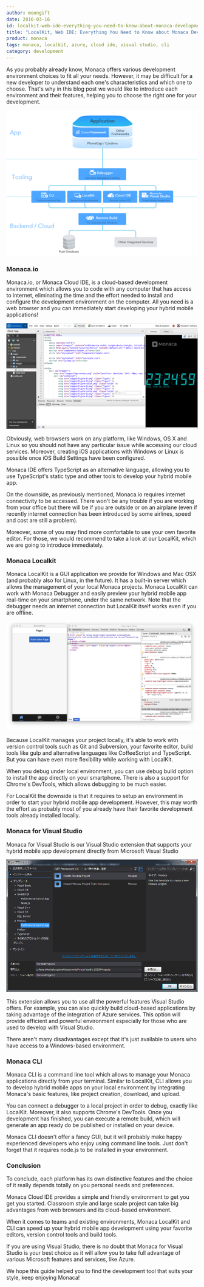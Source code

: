```yaml
---
author: moongift
date: 2016-03-16
id: localkit-web-ide-everything-you-need-to-know-about-monaca-development-environment
title: "LocalKit, Web IDE: Everything You Need to Know about Monaca Development Environment"
product: monaca
tags: monaca, localkit, azure, cloud ide, visual studio, cli
category: development
---
```


As you probably already know, Monaca offers various development environment choices to fit all your needs.
However, it may be difficult for a new developer to understand each one's characteristics and which one to choose. That's why in this blog post we would like to introduce each environment and their features, helping you to choose the right one for your development.

![Monaca Development Platforms](/blog/content/images/2016/Mar/monaca-platforms.png)

<!-- more -->

### Monaca.io

Monaca.io, or Monaca Cloud IDE, is a cloud-based development environment which allows you to code with any computer that has access to internet, eliminating the time and the effort needed to install and configure the development environment on the computer. All you need is a web browser and you can immediately start developing your hybrid mobile applications!

![monaca.io](/blog/content/images/2016/Mar/monaca-ide.png)

Obviously, web browsers work on any platform, like Windows, OS X and Linux so you should not have any particular issue while accessing our cloud services. Moreover, creating iOS applications with Windows or Linux is possible once iOS Build Settings have been configured.

Monaca IDE offers TypeScript as an alternative language, allowing you to use TypeScript's static type and other tools to develop your hybrid mobile app.

On the downside, as previously mentioned, Monaca.io requires internet connectivity to be accessed. There won't be any trouble if you are working from your office but there will be if you are outside or on an airplane (even if recently internet connection has been introduced by some airlines, speed and cost are still a problem).

Moreover, some of you may find more comfortable to use your own favorite editor.
For those, we would recommend to take a look at our LocalKit, which we are going to introduce immediately.

### Monaca Localkit

Monaca LocalKit is a GUI application we provide for Windows and Mac OSX (and probably also for Linux, in the future).
It has a built-in server which allows the management of your local Monaca projects.
Monaca LocalKit can work with Monaca Debugger and easily preview your hybrid mobile app real-time on your smartphone, under the same network. Note that the debugger needs an internet connection but LocalKit itself works even if you are offline.

![Monaca LocalKit](/blog/content/images/2016/Mar/monaca-localkit.png)

Because LocalKit manages your project locally, it's able to work with version control tools such as Git and Subversion, your favorite editor, build tools like gulp and alternative languages like CoffeeScript and TypeScript. But you can have even more flexibility while working with LocalKit.

When you debug under local environment, you can use debug build option to install the app directly on your smartphone.
There is also a support for  Chrome's DevTools, which allows debugging to be much easier.

For LocalKit the downside is that it requires to setup an environment in order to start your hybrid mobile app development. However, this may worth the effort as probably most of you already have their favorite development tools already installed locally.

### Monaca for Visual Studio

Monaca for Visual Studio is our Visual Studio extension that supports your hybrid mobile app development directly from Microsoft Visual Studio

![Monaca for Visual Studio](/blog/content/images/2016/Mar/monaca-visual-studio.png)

This extension allows you to use all the powerful features Visual Studio offers. For example, you can also quickly build cloud-based applications by taking advantage of the integration of Azure services. This option will provide efficient and powerful environment especially for those who are used to develop with Visual Studio.

There aren't many disadvantages except that it's just available to users who have access to a Windows-based environment.


### Monaca CLI

Monaca CLI is a command line tool which allows to manage your Monaca applications directly from your terminal. Similar to LocalKit, CLI allows you to develop hybrid mobile apps on your local environment by integrating Monaca's basic features, like project creation, download, and upload.

You can connect a debugger to a local project in order to debug, exactly like LocalKit. Moreover, it also supports Chrome's DevTools. Once you development has finished, you can execute a remote build, which will generate an app ready do be published or installed on your device.

Monaca CLI doesn't offer a fancy GUI, but it will probably make happy experienced developers who enjoy using command line tools. Just don't forget that it requires node.js to be installed in your environment.

### Conclusion

To conclude, each platform has its own distinctive features and the choice of it really depends totally on you personal needs and preferences.

Monaca Cloud IDE provides a simple and friendly environment to get you get you started.
Classroom style and large scale project can take big advantages from web browsers and its cloud-based environment.

When it comes to teams and existing environments, Monaca LocalKit and CLI can speed up your hybrid mobile app development using your favorite editors, version control tools and build tools.

If you are using Visual Studio, there is no doubt that Monaca for Visual Studio is your best choice as it will allow you to take full advantage of various Microsoft features and services, like Azure.

We hope this guide helped you to find the development tool that suits your style, keep enjoying Monaca!
